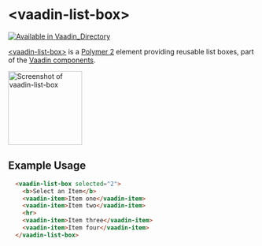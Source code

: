 
# &lt;vaadin-list-box&gt;

[![Available in Vaadin_Directory](https://img.shields.io/vaadin-directory/v/vaadinvaadin-list-box.svg)](https://vaadin.com/directory/component/vaadinvaadin-list-box)


[&lt;vaadin-list-box&gt;](https://vaadin.com/components/vaadin-list-box) is a [Polymer 2](http://polymer-project.org) element providing reusable list boxes, part of the [Vaadin components](https://vaadin.com/components).


[<img src="https://raw.githubusercontent.com/vaadin/vaadin-list-box/master/screenshot.png" width="150" alt="Screenshot of vaadin-list-box">](https://vaadin.com/components/vaadin-list-box)

## Example Usage
```html
  <vaadin-list-box selected="2">
    <b>Select an Item</b>
    <vaadin-item>Item one</vaadin-item>
    <vaadin-item>Item two</vaadin-item>
    <hr>
    <vaadin-item>Item three</vaadin-item>
    <vaadin-item>Item four</vaadin-item>
  </vaadin-list-box>
```
